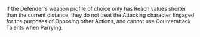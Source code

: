If the Defender's weapon profile of choice only has Reach values shorter than the current distance, they do not treat the Attacking character Engaged for the purposes of Opposing other Actions, and cannot use Counterattack Talents when Parrying.